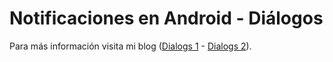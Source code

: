 # Notificaciones en Android - Diálogos

Para más información visita mi blog ([Dialogs 1](http://amatellanes.wordpress.com/2013/10/05/android-notificaciones-en-android-parte-2-dialogs-i/ "Android >> Notificaciones en Android ( Parte 2 – Dialogs I ) | Escritor de códigos.") - [Dialogs 2](http://amatellanes.wordpress.com/2013/10/06/android-notificaciones-en-android-parte-2-dialogs-ii/ "Android >> Notificaciones en Android ( Parte 2 – Dialogs II ) | Escritor de códigos.")).